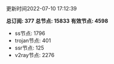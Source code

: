 更新时间2022-07-10 17:12:39

**总订阅: 377**
**总节点: 15833**
**有效节点: 4598**
- ss节点: 1796
- trojan节点: 401
- ssr节点: 125
- v2ray节点: 2276
